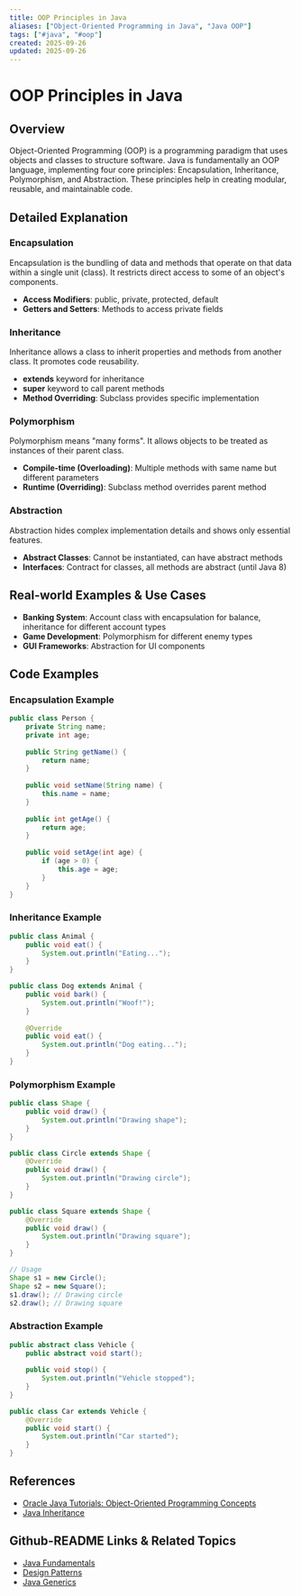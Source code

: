 ```yaml
---
title: OOP Principles in Java
aliases: ["Object-Oriented Programming in Java", "Java OOP"]
tags: ["#java", "#oop"]
created: 2025-09-26
updated: 2025-09-26
---
```


# OOP Principles in Java

## Overview

Object-Oriented Programming (OOP) is a programming paradigm that uses objects and classes to structure software. Java is fundamentally an OOP language, implementing four core principles: Encapsulation, Inheritance, Polymorphism, and Abstraction. These principles help in creating modular, reusable, and maintainable code.

## Detailed Explanation

### Encapsulation

Encapsulation is the bundling of data and methods that operate on that data within a single unit (class). It restricts direct access to some of an object's components.

- **Access Modifiers**: public, private, protected, default
- **Getters and Setters**: Methods to access private fields

### Inheritance

Inheritance allows a class to inherit properties and methods from another class. It promotes code reusability.

- **extends** keyword for inheritance
- **super** keyword to call parent methods
- **Method Overriding**: Subclass provides specific implementation

### Polymorphism

Polymorphism means "many forms". It allows objects to be treated as instances of their parent class.

- **Compile-time (Overloading)**: Multiple methods with same name but different parameters
- **Runtime (Overriding)**: Subclass method overrides parent method

### Abstraction

Abstraction hides complex implementation details and shows only essential features.

- **Abstract Classes**: Cannot be instantiated, can have abstract methods
- **Interfaces**: Contract for classes, all methods are abstract (until Java 8)

## Real-world Examples & Use Cases

- **Banking System**: Account class with encapsulation for balance, inheritance for different account types
- **Game Development**: Polymorphism for different enemy types
- **GUI Frameworks**: Abstraction for UI components

## Code Examples

### Encapsulation Example

```java
public class Person {
    private String name;
    private int age;
    
    public String getName() {
        return name;
    }
    
    public void setName(String name) {
        this.name = name;
    }
    
    public int getAge() {
        return age;
    }
    
    public void setAge(int age) {
        if (age > 0) {
            this.age = age;
        }
    }
}
```

### Inheritance Example

```java
public class Animal {
    public void eat() {
        System.out.println("Eating...");
    }
}

public class Dog extends Animal {
    public void bark() {
        System.out.println("Woof!");
    }
    
    @Override
    public void eat() {
        System.out.println("Dog eating...");
    }
}
```

### Polymorphism Example

```java
public class Shape {
    public void draw() {
        System.out.println("Drawing shape");
    }
}

public class Circle extends Shape {
    @Override
    public void draw() {
        System.out.println("Drawing circle");
    }
}

public class Square extends Shape {
    @Override
    public void draw() {
        System.out.println("Drawing square");
    }
}

// Usage
Shape s1 = new Circle();
Shape s2 = new Square();
s1.draw(); // Drawing circle
s2.draw(); // Drawing square
```

### Abstraction Example

```java
public abstract class Vehicle {
    public abstract void start();
    
    public void stop() {
        System.out.println("Vehicle stopped");
    }
}

public class Car extends Vehicle {
    @Override
    public void start() {
        System.out.println("Car started");
    }
}
```

## References

- [Oracle Java Tutorials: Object-Oriented Programming Concepts](https://docs.oracle.com/javase/tutorial/java/concepts/index.html)
- [Java Inheritance](https://docs.oracle.com/javase/tutorial/java/IandI/subclasses.html)

## Github-README Links & Related Topics

- [Java Fundamentals](../java-fundamentals/)
- [Design Patterns](../design-patterns/)
- [Java Generics](../java-generics/)
